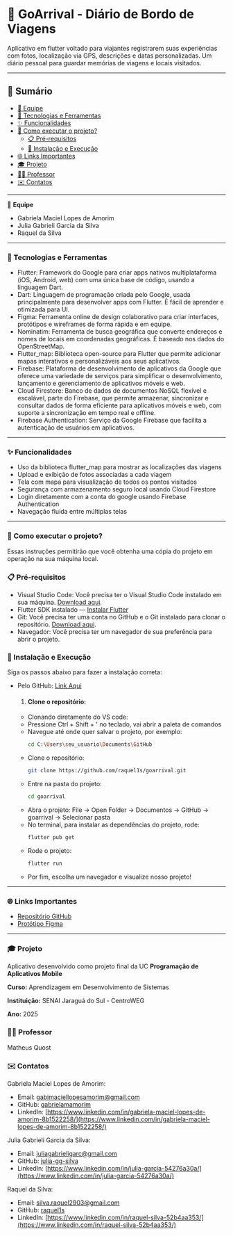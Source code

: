 # 📍 GoArrival - Diário de Bordo de Viagens

Aplicativo em flutter voltado para viajantes registrarem suas experiências com fotos, localização via GPS, descrições e datas personalizadas. Um diário pessoal para guardar memórias de viagens e locais visitados.

---

## 📑 Sumário

- [👥 Equipe](#-equipe)
- [🚀 Tecnologias e Ferramentas](#-tecnologias-e-ferramentas)
- [✨ Funcionalidades](#-funcionalidades)
- [📂 Como executar o projeto?](#-como-executar-o-projeto)
  - [📋 Pré-requisitos](#-pré-requisitos)
  - [🔧 Instalação e Execução](#-instalação-e-execução)
- [🌐 Links Importantes](#-links-importantes)
- [🎓 Projeto](#-projeto)
- [👨‍🏫 Professor](#-professor)
- [✉️ Contatos](#-contatos)

---

👥 **Equipe**
- Gabriela Maciel Lopes de Amorim
- Julia Gabrieli Garcia da Silva
- Raquel da Silva

---

### 🚀 Tecnologias e Ferramentas

- Flutter: Framework do Google para criar apps nativos multiplataforma (iOS, Android, web) com uma única base de código, usando a linguagem Dart.
- Dart: Linguagem de programação criada pelo Google, usada principalmente para desenvolver apps com Flutter. É fácil de aprender e otimizada para UI.
- Figma: Ferramenta online de design colaborativo para criar interfaces, protótipos e wireframes de forma rápida e em equipe.
- Nominatim: Ferramenta de busca geográfica que converte endereços e nomes de locais em coordenadas geográficas. É baseado nos dados do OpenStreetMap.
- Flutter_map: Biblioteca open-source para Flutter que permite adicionar mapas interativos e personalizáveis aos seus aplicativos.
- Firebase: Plataforma de desenvolvimento de aplicativos da Google que oferece uma variedade de serviços para simplificar o desenvolvimento, lançamento e gerenciamento de aplicativos móveis e web.
- Cloud Firestore: Banco de dados de documentos NoSQL flexível e escalável, parte do Firebase, que permite armazenar, sincronizar e consultar dados de forma eficiente para aplicativos móveis e web, com suporte a sincronização em tempo real e offline.
- Firebase Authentication: Serviço da Google Firebase que facilita a autenticação de usuários em aplicativos. 

--- 

### ✨ Funcionalidades

- Uso da biblioteca flutter_map para mostrar as localizações das viagens  
- Upload e exibição de fotos associadas a cada viagem  
- Tela com mapa para visualização de todos os pontos visitados  
- Segurança com armazenamento seguro local usando Cloud Firestore
- Login diretamente com a conta do google usando Firebase Authentication
- Navegação fluida entre múltiplas telas

---

### 📂 Como executar o projeto?

Essas instruções permitirão que você obtenha uma cópia do projeto em operação na sua máquina local.

### 📋 Pré-requisitos

- Visual Studio Code: Você precisa ter o Visual Studio Code instalado em sua máquina. [Download aqui](https://code.visualstudio.com/).
- Flutter SDK instalado — [Instalar Flutter](https://docs.flutter.dev/get-started/install)  
- Git: Você precisa ter uma conta no GitHub e o Git instalado para clonar o repositório. [Download aqui](https://git-scm.com/).
- Navegador: Você precisa ter um navegador de sua preferência para abrir o projeto.

### 🔧 Instalação e Execução

Siga os passos abaixo para fazer a instalação correta:

- Pelo GitHub: [Link Aqui](https://github.com/)

  1. #### Clone o repositório:
   - Clonando diretamente do VS code:
   - Pressione Ctrl + Shift + ' no teclado, vai abrir a paleta de comandos
   - Navegue até onde quer salvar o projeto, por exemplo:
     ```bash
     cd C:\Users\seu_usuario\Documents\GitHub
   - Clone o repositório:
     ```bash
     git clone https://github.com/raquel1s/goarrival.git
   - Entre na pasta do projeto:
     ```bash
     cd goarrival
   - Abra o projeto: File -> Open Folder -> Documentos -> GitHub -> goarrival -> Selecionar pasta
   - No terminal, para instalar as dependências do projeto, rode:
     ```bash
     flutter pub get
   - Rode o projeto:
     ```bash
     flutter run
   - Por fim, escolha um navegador e visualize nosso projeto!
 
---

 ### 🌐 Links Importantes

 - [Repositório GitHub](https://github.com/raquel1s/goarrival.git)
 - [Protótipo Figma](https://www.figma.com/design/vxQRequ0V4sRJJSvsQOP1B/Di%C3%A1rio-de-Bordo-de-Viagens?node-id=0-1&p=f&t=hwILh8NuWy6Wlo7E-0)

---

### 🎓 Projeto

Aplicativo desenvolvido como projeto final da UC **Programação de Aplicativos Mobile**

**Curso:** Aprendizagem em Desenvolvimento de Sistemas

**Instituição:** SENAI Jaraguá do Sul - CentroWEG

**Ano:** 2025

### 👨‍🏫 Professor
Matheus Quost

### ✉️ Contatos

Gabriela Maciel Lopes de Amorim: 
- Email: [gabimaciellopesamorim@gmail.com](gabimaciellopesamorim@gmail.com)
- GitHub: [gabrielamamorim](https://github.com/gabrielamamorim)
- LinkedIn: [https://www.linkedin.com/in/gabriela-maciel-lopes-de-amorim-8b1522258/](https://www.linkedin.com/in/gabriela-maciel-lopes-de-amorim-8b1522258/)

Julia Gabrieli Garcia da Silva:
- Email: [juliagabrieligarc@gmail.com](juliagabrieligarc@gmail.com)
- GitHub: [julia-gg-silva](https://github.com/julia-gg-silva)
- LinkedIn: [https://www.linkedin.com/in/julia-garcia-54276a30a/](https://www.linkedin.com/in/julia-garcia-54276a30a/)

Raquel da Silva:
- Email: [silva.raquel2903@gmail.com](silva.raquel2903@gmail.com)
- GitHub: [raquel1s](https://github.com/raquel1s)
- LinkedIn: [https://www.linkedin.com/in/raquel-silva-52b4aa353/](https://www.linkedin.com/in/raquel-silva-52b4aa353/)
